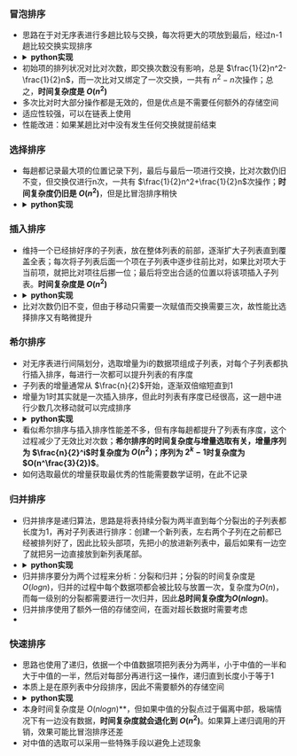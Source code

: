 ### 冒泡排序
* 思路在于对无序表进行多趟比较与交换，每次将更大的项放到最后，经过n-1趟比较交换实现排序
* <details><summary><b>python实现</b></summary>
    <pre><code>
    def bubbleSort(alist): 
        for passnum in range(len(alist)-1, 0, -1): 
            for i in range(passnum): 
                if alist[i] > alist[i+1]: 
                    temp = alist[i]  
                    alist[i] = alist[i+1]  
                    alist[i+1] = temp</code></pre></details>
* 初始项的排列状况对比对次数，即交换次数没有影响，总是 $\frac{1}{2}n^2-\frac{1}{2}n$，而一次比对又绑定了一次交换，一共有 $n^2-n$次操作；总之，**时间复杂度是 $O(n^2)$**
* 多次比对时大部分操作都是无效的，但是优点是不需要任何额外的存储空间
* 适应性较强，可以在链表上使用
* 性能改进：如果某趟比对中没有发生任何交换就提前结束

### 选择排序
* 每趟都记录最大项的位置记录下列，最后与最后一项进行交换，比对次数仍旧不变，但交换仅进行n次，一共有 $\frac{1}{2}n^2+\frac{1}{2}n$次操作；**时间复杂度仍旧是 $O(n^2)$**，但是比冒泡排序稍快
* <details><summary><b>python实现</b></summary>
    <pre><code>
    def selectionSort(alist): 
        for fillslot in range(len(alist)-1, 0, -1): 
            positionOfMax = 0 
            for location in range(1, fillslot+1): 
                if alist[location] > alist[positionOfMax]:  
                    positionOfMax = location 
            temp = alist[fillslot] 
            alist[fillslot] = alist[positionOfMax]  
            alist[positionOfMax] = temp</code></pre></details>

### 插入排序
* 维持一个已经排好序的子列表，放在整体列表的前部，逐渐扩大子列表直到覆盖全表；每次将子列表后面一个项在子列表中逐步往前比对，如果比对项大于当前项，就把比对项往后挪一位；最后将空出合适的位置以将该项插入子列表。**时间复杂度是 $O(n^2)$**
* <details><summary><b>python实现</b></summary>
    <pre><code>
    def insertionSort(alist): 
        for index in range(1, len(alist)): 
            currentvalue = alist[index] 
            position = index 
            while position > 0 and alist[position-1] > currentvalue: 
                alist[position] = alist[position-1] 
                position = position-1 
         alist[position] = currentvalue</code></pre></details>
* 比对次数仍旧不变，但由于移动只需要一次赋值而交换需要三次，故性能比选择排序又有略微提升

### 希尔排序
* 对无序表进行间隔划分，选取增量为i的数据项组成子列表，对每个子列表都执行插入排序，每进行一次都可以提升列表的有序度
* 子列表的增量通常从 $\frac{n}{2}$开始，逐渐双倍缩短直到1
* 增量为1时其实就是一次插入排序，但此时列表有序度已经很高，这一趟中进行少数几次移动就可以完成排序
* <details><summary><b>python实现</b></summary>
    <pre><code>
    def shellSort(alist):  
        sublistcount = len(alist) // 2  
        while sublistcount > 0: 
            for startposition in range(sublistcount):  
                gapInsertionSort(alist, startposition, sublistcount) 
            print("After increments of size", sublistcount,  "The list is", alist) 
         sublistcount = sublistcount // 2  
    def gapInsertionSort(alist, start, gap): 
        for i in range(start+gap, len(alist), gap):  
            currentvalue = alist[i] 
            position = i 
            while position >= gap and \ alist[position-gap] > currentvalue: 
                alist[position] = alist[position-gap]  
                position = position-gap 
            alist[position] = currentvalue</code></pre></details>
* 看似希尔排序与插入排序性能差不多，但有序每趟都提升了列表有序度，这个过程减少了无效比对次数；**希尔排序的时间复杂度与增量选取有关，增量序列为 $\frac{n}{2}^i$时复杂度为 $O(n^2)$；序列为 $2^k-1$时复杂度为 $O(n^\frac{3}{2})$**。
* 如何选取最优的增量获取最优秀的性能需要数学证明，在此不记录

### 归并排序
* 归并排序是递归算法，思路是将表持续分裂为两半直到每个分裂出的子列表都长度为1，再对子列表进行排序：创建一个新列表，左右两个子列在之前都已经被排列好了，因此比较头部项，先把小的放进新列表中，最后如果有一边空了就把另一边直接放到新列表尾部。
* <details><summary><b>python实现</b></summary>
    <pre><code>
    def merge_sort(lst):
        if len(lst)<=1:
            return lst
        middle = len(lst)//2
        left = merge_sort(lst[:middle])
        right = merge_sort(lst[middle:])
        merged = []
        while left and right
            if left[0]<=right[0]:
                merged.append(left.pop(0))
            else:
                merged.append(right.pop(0))
        merged.extend(right if right else left)
        return merged</code></pre></details>
* 归并排序要分为两个过程来分析：分裂和归并；分裂的时间复杂度是$O(logn)$，归并的过程中每个数据项都会被比较与放置一次，复杂度为$O(n)$，而每一级别的分裂都需要进行一次归并，因此**总时间复杂度为$O(nlogn)$**。
* 归并排序使用了额外一倍的存储空间，在面对超长数据时需要考虑
* 
### 快速排序
* 思路也使用了递归，依据一个中值数据项把列表分为两半，小于中值的一半和大于中值的一半，然后对每部分再进行这一操作，递归直到长度小于等于1
* 本质上是在原列表中分段排序，因此不需要额外的存储空间
* <details><summary><b>python实现</b></summary>
    <pre><code>
    def quickSort(alist):  
        quickSortHelper(alist, 0, len(alist)-1) 
    def quickSortHelper(alist, first, last): 
        if first < last: 
            splitpoint = partition(alist, first, last) 
            quickSortHelper(alist, first, splitpoint-1)  
            quickSortHelper(alist, splitpoint+1, last) 
    def partition(alist, first, last):  
        pivotvalue = alist[first] 
        leftmark = first + 1  
        rightmark = last 
        done = False  
        while not done: 
            while leftmark <= rightmark and \  alist[leftmark] <= pivotvalue: 
                leftmark = leftmark + 1 
            while alist[rightmark] >= pivotvalue and \  rightmark >= leftmark: 
                rightmark = rightmark – 1 
            if rightmark < leftmark:  
                done = True 
            else: 
                temp = alist[leftmark]  
                alist[leftmark] = alist[rightmark]  
                alist[rightmark] = temp 
        temp = alist[first]  
        alist[first] = alist[rightmark]  
        alist[rightmark] = temp 
        return rightmark</code></pre></details>
* 本身时间复杂度是 $O(nlogn)$**，但如果中值的分裂点过于偏离中部，极端情况下有一边没有数据，**时间复杂度就会退化到 $O(n^2)$**。如果算上递归调用的开销，效果可能比冒泡排序还差
* 对中值的选取可以采用一些特殊手段以避免上述现象

